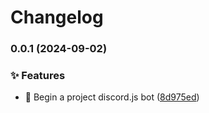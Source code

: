 # Changelog
### 0.0.1 (2024-09-02)


### ✨ Features

* 🎉 Begin a project discord.js bot ([8d975ed](https://github.com/FantaCovid-19/discord.js-bot-template/commit/8d975ed7f0c00905856f0b247705a545f18b1685))

